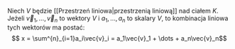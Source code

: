 Niech $V$ będzie [[Przestrzeń liniowa|przestrzenią liniową]] nad ciałem $K$. Jeżeli $\vec{v}_1,\dots,\vec{v}_n$ to wektory $V$ i $a_1,\dots,a_n$ to skalary $V$, to kombinacja liniowa tych wektorów ma postać: $$ x = \sum^{n}_{i=1}a_i\vec{v}_i = a_1\vec{v}_1 + \dots + a_n\vec{v}_n$$